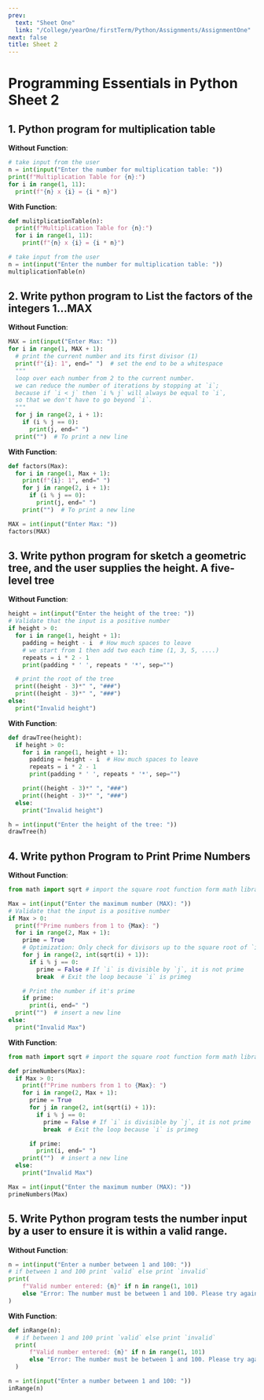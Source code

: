 ```yaml
---
prev:
  text: "Sheet One"
  link: "/College/yearOne/firstTerm/Python/Assignments/AssignmentOne"
next: false
title: Sheet 2
---
```


# Programming Essentials in Python Sheet 2

## 1. Python program for multiplication table

**Without Function**:

```python
# take input from the user
n = int(input("Enter the number for multiplication table: "))
print(f"Multiplication Table for {n}:")
for i in range(1, 11):
  print(f"{n} x {i} = {i * n}")
```

**With Function**:

```python
def mulitplicationTable(n):
  print(f"Multiplication Table for {n}:")
  for i in range(1, 11):
    print(f"{n} x {i} = {i * n}")

# take input from the user
n = int(input("Enter the number for multiplication table: "))
multiplicationTable(n)
```

## 2. Write python program to List the factors of the integers 1...MAX

**Without Function**:

```python
MAX = int(input("Enter Max: "))
for i in range(1, MAX + 1):
  # print the current number and its first divisor (1)
  print(f"{i}: 1", end=" ")  # set the end to be a whitespace
  """
  loop over each number from 2 to the current number.
  we can reduce the number of iterations by stopping at `i`;
  because if `i < j` then `i % j` will always be equal to `i`,
  so that we don't have to go beyond `i`.
  """
  for j in range(2, i + 1):
    if (i % j == 0):
      print(j, end=" ")
  print("")  # To print a new line
```

**With Function**:

```python
def factors(Max):
  for i in range(1, Max + 1):
    print(f"{i}: 1", end=" ")
    for j in range(2, i + 1):
      if (i % j == 0):
        print(j, end=" ")
    print("")  # To print a new line

MAX = int(input("Enter Max: "))
factors(MAX)
```

## 3. Write python program for sketch a geometric tree, and the user supplies the height. A five- level tree

**Without Function**:

```python
height = int(input("Enter the height of the tree: "))
# Validate that the input is a positive number
if height > 0:
  for i in range(1, height + 1):
    padding = height - i  # How much spaces to leave
    # we start from 1 then add two each time (1, 3, 5, ....)
    repeats = i * 2 - 1
    print(padding * ' ', repeats * '*', sep="")

  # print the root of the tree
  print((height - 3)*" ", "###")
  print((height - 3)*" ", "###")
else:
  print("Invalid height")
```

**With Function**:

```python
def drawTree(height):
  if height > 0:
    for i in range(1, height + 1):
      padding = height - i  # How much spaces to leave
      repeats = i * 2 - 1
      print(padding * ' ', repeats * '*', sep="")

    print((height - 3)*" ", "###")
    print((height - 3)*" ", "###")
  else:
    print("Invalid height")

h = int(input("Enter the height of the tree: "))
drawTree(h)
```

## 4. Write python Program to Print Prime Numbers

**Without Function**:

```python
from math import sqrt # import the square root function form math library

Max = int(input("Enter the maximum number (MAX): "))
# Validate that the input is a positive number
if Max > 0:
  print(f"Prime numbers from 1 to {Max}: ")
  for i in range(2, Max + 1):
    prime = True
    # Optimization: Only check for divisors up to the square root of `i`
    for j in range(2, int(sqrt(i) + 1)):
      if i % j == 0:
        prime = False # If `i` is divisible by `j`, it is not prime
        break  # Exit the loop because `i` is primeg

    # Print the number if it's prime
    if prime:
      print(i, end=" ")
  print("")  # insert a new line
else:
  print("Invalid Max")
```

**With Function**:

```python
from math import sqrt # import the square root function form math library

def primeNumbers(Max):
  if Max > 0:
    print(f"Prime numbers from 1 to {Max}: ")
    for i in range(2, Max + 1):
      prime = True
      for j in range(2, int(sqrt(i) + 1)):
        if i % j == 0:
          prime = False # If `i` is divisible by `j`, it is not prime
          break  # Exit the loop because `i` is primeg

      if prime:
        print(i, end=" ")
    print("")  # insert a new line
  else:
    print("Invalid Max")

Max = int(input("Enter the maximum number (MAX): "))
primeNumbers(Max)
```

## 5. Write Python program tests the number input by a user to ensure it is within a valid range.

**Without Function**:

```python
n = int(input("Enter a number between 1 and 100: "))
# if between 1 and 100 print `valid` else print `invalid`
print(
    f"Valid number entered: {n}" if n in range(1, 101)
    else "Error: The number must be between 1 and 100. Please try again."
)
```

**With Function**:

```python
def inRange(n):
  # if between 1 and 100 print `valid` else print `invalid`
  print(
      f"Valid number entered: {n}" if n in range(1, 101)
      else "Error: The number must be between 1 and 100. Please try again."
  )

n = int(input("Enter a number between 1 and 100: "))
inRange(n)
```
